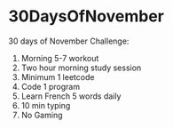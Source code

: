 # 30DaysOfNovember
30 days of November Challenge:
1. Morning 5-7 workout
2. Two hour morning study session
3. Minimum 1 leetcode 
4. Code 1 program
5. Learn French 5 words daily
6. 10 min typing
7. No Gaming
